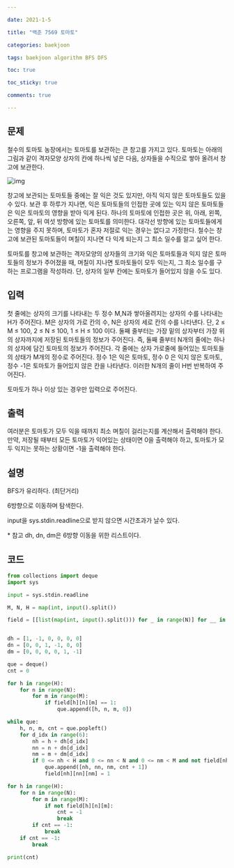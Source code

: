 ```yaml
---

date: 2021-1-5

title: "백준 7569 토마토"

categories: baekjoon

tags: baekjoon algorithm BFS DFS

toc: true

toc_sticky: true

comments: true

---
```


## 문제

철수의 토마토 농장에서는 토마토를 보관하는 큰 창고를 가지고 있다. 토마토는 아래의 그림과 같이 격자모양 상자의 칸에 하나씩 넣은 다음, 상자들을 수직으로 쌓아 올려서 창고에 보관한다.

![img](https://www.acmicpc.net/upload/images/tomato.png)

창고에 보관되는 토마토들 중에는 잘 익은 것도 있지만, 아직 익지 않은 토마토들도 있을 수 있다. 보관 후 하루가 지나면, 익은 토마토들의 인접한 곳에 있는 익지 않은 토마토들은 익은 토마토의 영향을 받아 익게 된다. 하나의 토마토에 인접한 곳은 위, 아래, 왼쪽, 오른쪽, 앞, 뒤 여섯 방향에 있는 토마토를 의미한다. 대각선 방향에 있는 토마토들에게는 영향을 주지 못하며, 토마토가 혼자 저절로 익는 경우는 없다고 가정한다. 철수는 창고에 보관된 토마토들이 며칠이 지나면 다 익게 되는지 그 최소 일수를 알고 싶어 한다.

토마토를 창고에 보관하는 격자모양의 상자들의 크기와 익은 토마토들과 익지 않은 토마토들의 정보가 주어졌을 때, 며칠이 지나면 토마토들이 모두 익는지, 그 최소 일수를 구하는 프로그램을 작성하라. 단, 상자의 일부 칸에는 토마토가 들어있지 않을 수도 있다.



## 입력

첫 줄에는 상자의 크기를 나타내는 두 정수 M,N과 쌓아올려지는 상자의 수를 나타내는 H가 주어진다. M은 상자의 가로 칸의 수, N은 상자의 세로 칸의 수를 나타낸다. 단, 2 ≤ M ≤ 100, 2 ≤ N ≤ 100, 1 ≤ H ≤ 100 이다. 둘째 줄부터는 가장 밑의 상자부터 가장 위의 상자까지에 저장된 토마토들의 정보가 주어진다. 즉, 둘째 줄부터 N개의 줄에는 하나의 상자에 담긴 토마토의 정보가 주어진다. 각 줄에는 상자 가로줄에 들어있는 토마토들의 상태가 M개의 정수로 주어진다. 정수 1은 익은 토마토, 정수 0 은 익지 않은 토마토, 정수 -1은 토마토가 들어있지 않은 칸을 나타낸다. 이러한 N개의 줄이 H번 반복하여 주어진다.

토마토가 하나 이상 있는 경우만 입력으로 주어진다.



## 출력

여러분은 토마토가 모두 익을 때까지 최소 며칠이 걸리는지를 계산해서 출력해야 한다. 만약, 저장될 때부터 모든 토마토가 익어있는 상태이면 0을 출력해야 하고, 토마토가 모두 익지는 못하는 상황이면 -1을 출력해야 한다.



## 설명
BFS가 유리하다. (최단거리)

6방향으로 이동하며 탐색한다.

input을 sys.stdin.readline으로 받지 않으면 시간초과가 날수 있다.

\* 참고
dh, dn, dm은 6방향 이동을 위한 리스트이다.

## 코드
```python
from collections import deque
import sys

input = sys.stdin.readline

M, N, H = map(int, input().split())

field = [[list(map(int, input().split())) for _ in range(N)] for __ in range(H)]


dh = [1, -1, 0, 0, 0, 0]
dn = [0, 0, 1, -1, 0, 0]
dm = [0, 0, 0, 0, 1, -1]

que = deque()
cnt = 0

for h in range(H):
    for n in range(N):
        for m in range(M):
            if field[h][n][m] == 1:
                que.append([h, n, m, 0])

while que:
    h, n, m, cnt = que.popleft()
    for d_idx in range(6):
        nh = h + dh[d_idx]
        nn = n + dn[d_idx]
        nm = m + dm[d_idx]
        if 0 <= nh < H and 0 <= nn < N and 0 <= nm < M and not field[nh][nn][nm]:
            que.append([nh, nn, nm, cnt + 1])
            field[nh][nn][nm] = 1

for h in range(H):
    for n in range(N):
        for m in range(M):
            if not field[h][n][m]:
                cnt = -1
                break
        if cnt == -1:
            break
    if cnt == -1:
        break

print(cnt)

```
